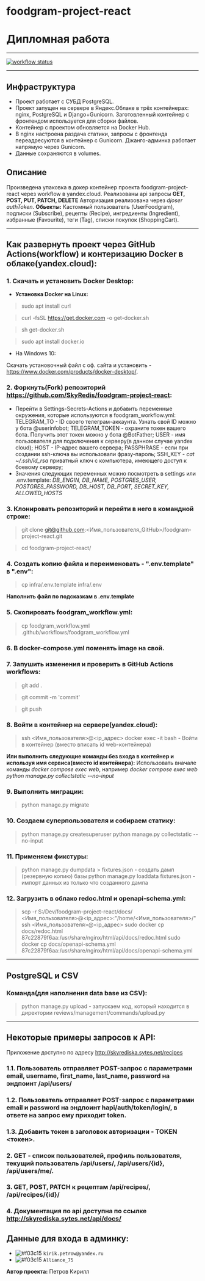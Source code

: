 # foodgram-project-react
# Дипломная работа
____
[![workflow status](https://github.com/SkyRedis/foodgram-project-react/actions/workflows/foodgram_workflow.yml/badge.svg?branch=master)](https://github.com/SkyRedis/foodgram-project-react/actions/workflows/foodgram_workflow.yml)
____

## Инфраструктура
- Проект работает с СУБД PostgreSQL.
- Проект запущен на сервере в Яндекс.Облаке в трёх контейнерах: nginx, PostgreSQL и Django+Gunicorn. Заготовленный контейнер с фронтендом используется для сборки файлов.
- Контейнер с проектом обновляется на Docker Hub.
- В nginx настроена раздача статики, запросы с фронтенда переадресуются в контейнер с Gunicorn. Джанго-админка работает напрямую через Gunicorn.
- Данные сохраняются в volumes.


## Описание
 Произведена упаковка в докер контейнер проекта foodgram-project-react через workflow в yandex.cloud.
 Реализованы api запросы **GET, POST, PUT, PATCH, DELETE**
 Авторизация реализована через *djoser authToken*.
 **Обьекты:** Кастомный пользователь (UserFoodgram), подписки (Subscribe), рецепты (Recipe), ингредиенты (Ingredient), избранные (Favourite), теги (Tag), списки покупок (ShoppingCart).

____

## Как развернуть проект через GitHub Actions(workflow) и контеризацию Docker в облаке(yandex.cloud):
### 1. Скачать и установить Docker Desktop:
- **Установка Docker на Linux:**
> sudo apt install curl

> curl -fsSL https://get.docker.com -o get-docker.sh

> sh get-docker.sh

>sudo apt install docker.io

- На Windows 10:

Скачать установочный  файл с оф. сайта и установить - https://www.docker.com/products/docker-desktop/. 
### 2. Форкнуть(Fork) репозиторий https://github.com/SkyRedis/foodgram-project-react:
- Перейти в Settings-Secrets-Actions и добавить переменные окружения, которые используются в foodgram_workflow.yml:
TELEGRAM_TO - ID своего телеграм-аккаунта. Узнать свой ID можно у бота @userinfobot;
TELEGRAM_TOKEN - охраните токен вашего бота. Получить этот токен можно у бота @BotFather;
USER - имя пользователя для подключения к серверу(в данном случае yandex cloud);
HOST - IP-адрес вашего сервера;
PASSPHRASE - если при создании ssh-ключа вы использовали фразу-пароль;
SSH_KEY - *cat ~/.ssh/id_rsa* приватный ключ с компьютера, имеющего доступ к боевому серверу;
- Значения следующих переменных можно посмотреть в settings или .env.template:
*DB_ENGIN, DB_NAME, POSTGRES_USER, POSTGRES_PASSWORD, DB_HOST, DB_PORT, SECRET_KEY, ALLOWED_HOSTS*
### 3. Клонировать репозиторий и перейти в него в командной строке:
> git clone git@github.com:<Имя_пользователя_GitHub>/foodgram-project-react.git

> cd foodgram-project-react/
### 4. Создать копию файла и переименовать - ".env.template" в ".env":
> cp infra/.env.template infra/.env

**Наполнить файл по подсказкам в .env.template**
### 5. Скопировать foodgram_workflow.yml:
>cp foodgram_workflow.yml .github/workflows/foodgram_workflow.yml

### 6. В docker-compose.yml поменять image на свой.
### 7. Запушить изменения и проверить в GitHub Actions workflows:
> git add .

> git commit -m 'commit'

>git push
### 8. Войти в контейнер на сервере(yandex.cloud):
> ssh <Имя_пользователя>@<ip_адрес>
> docker exec -it <CONTAINER ID> bash - Войти в контейнер (вместо <CONTAINER ID> вписать id web-контейнера)

**Или выполнить следующие команды без входа в контейнер и используя имя сервиса(вместо id контейнера):**
Использовать вначале команды *docker compose exec web*, например *docker compose exec web python manage.py collectstatic --no-input*
### 9. Выполнить миграции:
> python manage.py migrate
### 10. Создаем суперпользователя и собираем статику:
> python manage.py createsuperuser
> python manage.py collectstatic --no-input
### 11. Применяем фикстуры:
> python manage.py dumpdata > fixtures.json - создать дамп (резервную копию) базы
> python manage.py loaddata fixtures.json -  импорт данных из только что созданного дампа
### 12. Загрузить в облако redoc.html и openapi-schema.yml:
> scp -r S:/Dev/foodgram-project-react/docs/ <Имя_пользователя>@<ip_адрес>:"/home/<Имя_пользователя>/"
> ssh <Имя_пользователя>@<ip_адрес>
> sudo docker cp docs/redoc.html 87c22879f6aa:/usr/share/nginx/html/api/docs/redoc.html
> sudo docker cp docs/openapi-schema.yml 87c22879f6aa:/usr/share/nginx/html/api/docs/openapi-schema.yml

____

## PostgreSQL и CSV
### Команда(для наполнения data base из CSV):
> python manage.py upload - запускаем код, который находится в директории reviews/management/commands/upload.py

____

## Некоторые примеры запросов к API:
Приложение доступно по адресу http://skyrediska.sytes.net/recipes
### 1.1. Пользователь отправляет POST-запрос с параметрами email, username, first_name, last_name, password на эндпоинт /api/users/
### 1.2. Пользователь отправляет POST-запрос с параметрами email и password на эндпоинт hapi/auth/token/login/, в ответе на запрос ему приходит token.
### 1.3. Добавить токен в заголовок авторизации - TOKEN <токен>.
### 2. GET - список пользователей, профиль пользователя, текущий пользователь /api/users/, /api/users/{id}, /api/users/me/.
### 3. GET, POST, PATCH к рецептам /api/recipes/, /api/recipes/{id}/
### 4. Документация по api доступна по ссылке http://skyrediska.sytes.net/api/docs/

 ## Данные для входа в админку:
- ![#f03c15](https://via.placeholder.com/15/f03c15/000000?text=+) `kirik.petrow@yandex.ru`
- ![#f03c15](https://via.placeholder.com/15/f03c15/000000?text=+) `Alliance_75`
 
**Автор проекта:**
Петров Кирилл
